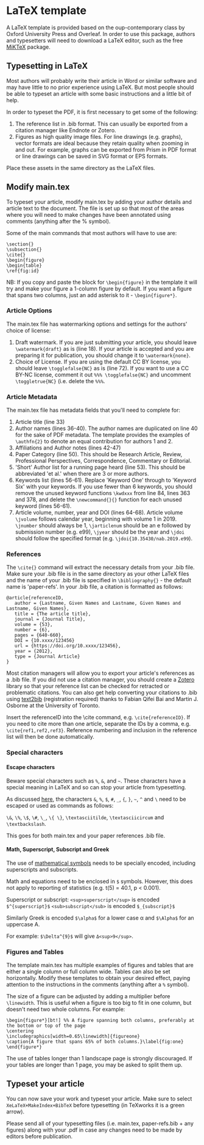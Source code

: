 # LaTeX template

A LaTeX template is provided based on the oup-contemporary class by Oxford University Press and Overleaf. In order to use this package, authors and typesetters will need to download a LaTeX editor, such as the free [MiKTeX](https://miktex.org/) package.

## Typesetting in LaTeX

Most authors will probably write their article in Word or similar software and may have little to no prior experience using LaTeX. But most people should be able to typeset an article with some basic instructions and a little bit of help.

In order to typeset the PDF, it is first necessary to get some of the following:
1. The reference list in .bib format. This can usually be exported from a citation manager like Endnote or Zotero.
2. Figures as high quality image files. For line drawings (e.g. graphs), vector formats are ideal because they retain quality when zooming in and out. For example, graphs can be exported from Prism in PDF format or line drawings can be saved in SVG format or EPS formats.

Place these assets in the same directory as the LaTeX files.

## Modify main.tex

To typeset your article, modify main.tex by adding your author details and article text to the document. The file is set up so that most of the areas where you will need to make changes have been annotated using comments (anything after the % symbol).

Some of the main commands that most authors will have to use are:

```
\section{}
\subsection{}
\cite{}
\begin{figure}
\begin{table}
\ref{fig:id}
```
NB: If you copy and paste the block for `\begin{figure}` in the template it will try and make your figure a 1-column figure by default. If you want a figure that spans two columns, just an add asterisk to it - `\begin{figure*}`.

### Article Options

The main.tex file has watermarking options and settings for the authors' choice of license:

1. Draft watermark. If you are just submitting your article, you should leave `\watermark{draft}` as is (line 18). If your article is accepted and you are preparing it for publication, you should change it to `\watermark{none}`.
2. Choice of License. If you are using the default CC BY license, you should leave `\togglefalse{NC}` as is (line 72). If you want to use a CC BY-NC license, comment it out `%%% \togglefalse{NC}` and uncomment `\toggletrue{NC}` (i.e. delete the `%%%`.

### Article Metadata

The main.tex file has metadata fields that you'll need to complete for:

1. Article title (line 33)
2. Author names (lines 36-40). The author names are duplicated on line 40 for the sake of PDF metadata. The template provides the examples of `\authfn{2}` to denote an equal contribution for authors 1 and 2.
3. Affiliations and Author notes (lines 42-47)
4. Paper Category (line 50). This should be Research Article, Review, Professional Perspectives, Correspondence, Commentary or Editorial.
5. 'Short' Author list for a running page heard (line 53). This should be abbreviated 'et al.' when there are 3 or more authors.
6. Keywords list (lines 56-61). Replace 'Keyword One' through to 'Keyword Six' with your keywords. If you use fewer than 6 keywords, you should remove the unused keyword functions `\kwdxxx` from line 84, lines 363 and 378, and delete the `\newcommand{}{}` function for each unused keyword (lines 56-61).
7. Article volume, number, year and DOI (lines 64-68). Article volume `\jvolume` follows calendar year, beginning with volume 1 in 2019. `\jnumber` should always be 1, `\jarticlenum` should be an e followed by submission number (e.g. e99), `\jyear` should be the year and `\jdoi` should follow the specified format (e.g. `\jdoi{10.35430/nab.2019.e99`).

### References

The `\cite{}` command will extract the necessary details from your .bib file. Make sure your .bib file is in the same directory as your other LaTeX files and the name of your .bib file is specified in `\bibliography{}` - the default name is 'paper-refs'. In your .bib file, a citation is formatted as follows:

```
@article{referenceID,
   author = {Lastname, Given Names and Lastname, Given Names and Lastname, Given Names},
   title = {The article title},
   journal = {Journal Title},
   volume = {53},
   number = {6},
   pages = {640-660},
   DOI = {10.xxxx/123456}
   url = {https://doi.org/10.xxxx/123456},
   year = {2012},
   type = {Journal Article}
}
```

Most citation managers will allow you to export your article's references as a .bib file. If you did not use a citation manager, you should create a [Zotero](https://www.zotero.org/) library so that your reference list can be checked for retracted or problematic citations. You can also get help converting your citations to .bib using [text2bib](https://text2bib.economics.utoronto.ca/) (registration required) thanks to Fabian Qifei Bai and Martin J. Osborne at the University of Toronto.

Insert the referenceID into the \cite command, e.g. `\cite{referenceID}`. If you need to cite more than one article, separate the IDs by a comma, e.g. `\cite{ref1,ref2,ref3}`. Reference numbering and inclusion in the reference list will then be done automatically.

### Special characters

#### Escape characters

Beware special characters such as `%`, `&`, and `~`. These characters have a special meaning in LaTeX and so can stop your article from typesetting. 

As discussed [here](https://tex.stackexchange.com/questions/34580/escape-character-in-latex#34586), the characters `&`, `%`, `$`, `#`, `_`, `{`, `}`, `~`, `^` and `\` need to be escaped or used as commands as follows:

`\&`, `\%`, `\$`, `\#`, `\_`, `\{ \}`, `\textasciitilde`, `\textasciicircum` and `\textbackslash`.

This goes for both main.tex and your paper references .bib file.

#### Math, Superscript, Subscript and Greek

The use of [mathematical symbols](https://en.wikibooks.org/wiki/LaTeX/Mathematics) needs to be specially encoded, including superscripts and subscripts. 

Math and equations need to be enclosed in `$` symbols. However, this does not apply to reporting of statistics (e.g. t(5) = 40.1, p < 0.001).

Superscript or subscript:
`<sup>superscript</sup>` is encoded `$^{superscript}$`
`<sub>subscript</sub>` is encoded `$_{subscript}$`

Similarly Greek is encoded `$\alpha$` for a lower case α and `$\Alpha$` for an uppercase Α.

For example: `$\Delta^{9}$` will give `Δ<sup>9</sup>`.

### Figures and Tables

The template main.tex has multiple examples of figures and tables that are either a single column or full column wide. Tables can also be set horizontally. Modify these templates to obtain your desired effect, paying attention to the instructions in the comments (anything after a `%` symbol).

The size of a figure can be adjusted by adding a multiplier before `\linewidth`. This is useful when a figure is too big to fit in one column, but doesn't need two whole columns. For example:
```
\begin{figure*}[bt!] %% A figure spanning both columns, preferably at the bottom or top of the page
\centering
\includegraphics[width=0.65\linewidth]{figureone}
\caption{A figure that spans 65% of both columns.}\label{fig:one}
\end{figure*}
```
The use of tables longer than 1 landscape page is strongly discouraged. If your tables are longer than 1 page, you may be asked to split them up. 

## Typeset your article

You can now save your work and typeset your article. Make sure to select `XeLaTeX+MakeIndex+BibTeX` before typesetting (in TeXworks it is a green arrow).

Please send all of your typesetting files (i.e. main.tex, paper-refs.bib + any figures) along with your .pdf in case any changes need to be made by editors before publication.

